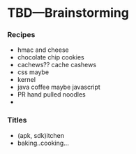 # TBD—Brainstorming
### Recipes
- hmac and cheese
- chocolate chip cookies
- cachews?? cache cashews
- css maybe
- kernel
- java coffee maybe javascript
- PR hand pulled noodles
- 


### Titles
- (apk, sdk)itchen
- baking..cooking...
